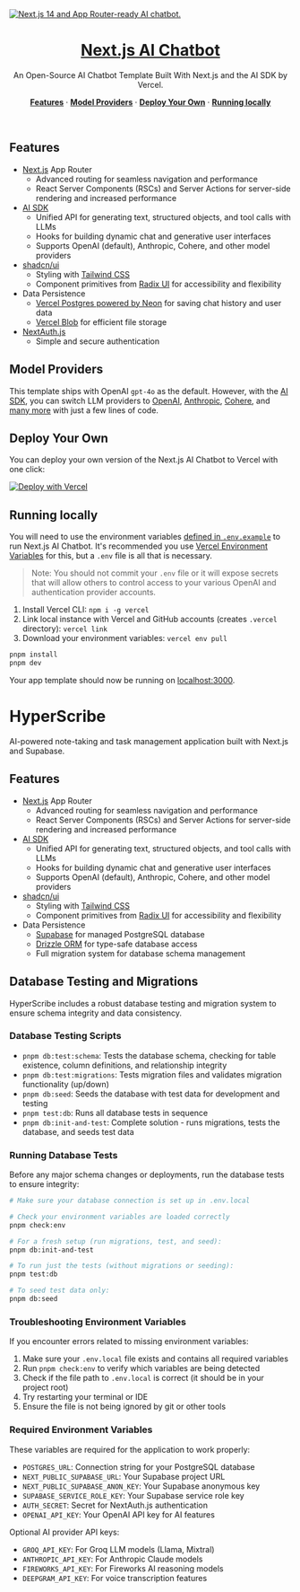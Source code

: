<a href="https://chat.vercel.ai/">
  <img alt="Next.js 14 and App Router-ready AI chatbot." src="app/(chat)/opengraph-image.png">
  <h1 align="center">Next.js AI Chatbot</h1>
</a>

<p align="center">
  An Open-Source AI Chatbot Template Built With Next.js and the AI SDK by Vercel.
</p>

<p align="center">
  <a href="#features"><strong>Features</strong></a> ·
  <a href="#model-providers"><strong>Model Providers</strong></a> ·
  <a href="#deploy-your-own"><strong>Deploy Your Own</strong></a> ·
  <a href="#running-locally"><strong>Running locally</strong></a>
</p>
<br/>

## Features

- [Next.js](https://nextjs.org) App Router
  - Advanced routing for seamless navigation and performance
  - React Server Components (RSCs) and Server Actions for server-side rendering and increased performance
- [AI SDK](https://sdk.vercel.ai/docs)
  - Unified API for generating text, structured objects, and tool calls with LLMs
  - Hooks for building dynamic chat and generative user interfaces
  - Supports OpenAI (default), Anthropic, Cohere, and other model providers
- [shadcn/ui](https://ui.shadcn.com)
  - Styling with [Tailwind CSS](https://tailwindcss.com)
  - Component primitives from [Radix UI](https://radix-ui.com) for accessibility and flexibility
- Data Persistence
  - [Vercel Postgres powered by Neon](https://vercel.com/storage/postgres) for saving chat history and user data
  - [Vercel Blob](https://vercel.com/storage/blob) for efficient file storage
- [NextAuth.js](https://github.com/nextauthjs/next-auth)
  - Simple and secure authentication

## Model Providers

This template ships with OpenAI `gpt-4o` as the default. However, with the [AI SDK](https://sdk.vercel.ai/docs), you can switch LLM providers to [OpenAI](https://openai.com), [Anthropic](https://anthropic.com), [Cohere](https://cohere.com/), and [many more](https://sdk.vercel.ai/providers/ai-sdk-providers) with just a few lines of code.

## Deploy Your Own

You can deploy your own version of the Next.js AI Chatbot to Vercel with one click:

[![Deploy with Vercel](https://vercel.com/button)](https://vercel.com/new/clone?repository-url=https%3A%2F%2Fgithub.com%2Fvercel%2Fai-chatbot&env=AUTH_SECRET,OPENAI_API_KEY&envDescription=Learn%20more%20about%20how%20to%20get%20the%20API%20Keys%20for%20the%20application&envLink=https%3A%2F%2Fgithub.com%2Fvercel%2Fai-chatbot%2Fblob%2Fmain%2F.env.example&demo-title=AI%20Chatbot&demo-description=An%20Open-Source%20AI%20Chatbot%20Template%20Built%20With%20Next.js%20and%20the%20AI%20SDK%20by%20Vercel.&demo-url=https%3A%2F%2Fchat.vercel.ai&stores=[{%22type%22:%22postgres%22},{%22type%22:%22blob%22}])

## Running locally

You will need to use the environment variables [defined in `.env.example`](.env.example) to run Next.js AI Chatbot. It's recommended you use [Vercel Environment Variables](https://vercel.com/docs/projects/environment-variables) for this, but a `.env` file is all that is necessary.

> Note: You should not commit your `.env` file or it will expose secrets that will allow others to control access to your various OpenAI and authentication provider accounts.

1. Install Vercel CLI: `npm i -g vercel`
2. Link local instance with Vercel and GitHub accounts (creates `.vercel` directory): `vercel link`
3. Download your environment variables: `vercel env pull`

```bash
pnpm install
pnpm dev
```

Your app template should now be running on [localhost:3000](http://localhost:3000/).

# HyperScribe

AI-powered note-taking and task management application built with Next.js and Supabase.

## Features

- [Next.js](https://nextjs.org) App Router
  - Advanced routing for seamless navigation and performance
  - React Server Components (RSCs) and Server Actions for server-side rendering and increased performance
- [AI SDK](https://sdk.vercel.ai/docs)
  - Unified API for generating text, structured objects, and tool calls with LLMs
  - Hooks for building dynamic chat and generative user interfaces
  - Supports OpenAI (default), Anthropic, Cohere, and other model providers
- [shadcn/ui](https://ui.shadcn.com)
  - Styling with [Tailwind CSS](https://tailwindcss.com)
  - Component primitives from [Radix UI](https://radix-ui.com) for accessibility and flexibility
- Data Persistence
  - [Supabase](https://supabase.io) for managed PostgreSQL database
  - [Drizzle ORM](https://orm.drizzle.team) for type-safe database access
  - Full migration system for database schema management

## Database Testing and Migrations

HyperScribe includes a robust database testing and migration system to ensure schema integrity and data consistency.

### Database Testing Scripts

- `pnpm db:test:schema`: Tests the database schema, checking for table existence, column definitions, and relationship integrity
- `pnpm db:test:migrations`: Tests migration files and validates migration functionality (up/down)
- `pnpm db:seed`: Seeds the database with test data for development and testing
- `pnpm test:db`: Runs all database tests in sequence
- `pnpm db:init-and-test`: Complete solution - runs migrations, tests the database, and seeds test data

### Running Database Tests

Before any major schema changes or deployments, run the database tests to ensure integrity:

```bash
# Make sure your database connection is set up in .env.local

# Check your environment variables are loaded correctly
pnpm check:env

# For a fresh setup (run migrations, test, and seed):
pnpm db:init-and-test

# To run just the tests (without migrations or seeding):
pnpm test:db

# To seed test data only:
pnpm db:seed
```

### Troubleshooting Environment Variables

If you encounter errors related to missing environment variables:

1. Make sure your `.env.local` file exists and contains all required variables
2. Run `pnpm check:env` to verify which variables are being detected
3. Check if the file path to `.env.local` is correct (it should be in your project root)
4. Try restarting your terminal or IDE
5. Ensure the file is not being ignored by git or other tools

### Required Environment Variables

These variables are required for the application to work properly:

- `POSTGRES_URL`: Connection string for your PostgreSQL database
- `NEXT_PUBLIC_SUPABASE_URL`: Your Supabase project URL
- `NEXT_PUBLIC_SUPABASE_ANON_KEY`: Your Supabase anonymous key
- `SUPABASE_SERVICE_ROLE_KEY`: Your Supabase service role key
- `AUTH_SECRET`: Secret for NextAuth.js authentication
- `OPENAI_API_KEY`: Your OpenAI API key for AI features

Optional AI provider API keys:
- `GROQ_API_KEY`: For Groq LLM models (Llama, Mixtral)
- `ANTHROPIC_API_KEY`: For Anthropic Claude models
- `FIREWORKS_API_KEY`: For Fireworks AI reasoning models
- `DEEPGRAM_API_KEY`: For voice transcription features
